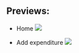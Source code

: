 
## Previews: 
 
 * Home
 ![](https://github.com/Luis16Isasi/project_files/blob/master/Weekly_expenditure/home.png)

 * Add expenditure
 ![](https://github.com/Luis16Isasi/project_files/blob/master/Weekly_expenditure/add_expenditure.png)

